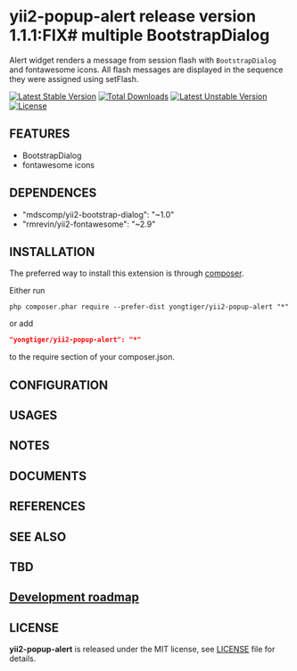 # yii2-popup-alert release version 1.1.1:FIX# multiple BootstrapDialog

Alert widget renders a message from session flash with `BootstrapDialog` and fontawesome icons. All flash messages are displayed in the sequence they were assigned using setFlash.

[![Latest Stable Version](https://poser.pugx.org/yongtiger/yii2-popup-alert/v/stable)](https://packagist.org/packages/yongtiger/yii2-popup-alert)
[![Total Downloads](https://poser.pugx.org/yongtiger/yii2-popup-alert/downloads)](https://packagist.org/packages/yongtiger/yii2-popup-alert) 
[![Latest Unstable Version](https://poser.pugx.org/yongtiger/yii2-popup-alert/v/unstable)](https://packagist.org/packages/yongtiger/yii2-popup-alert)
[![License](https://poser.pugx.org/yongtiger/yii2-popup-alert/license)](https://packagist.org/packages/yongtiger/yii2-popup-alert)


## FEATURES

* BootstrapDialog
* fontawesome icons


## DEPENDENCES

* "mdscomp/yii2-bootstrap-dialog": "~1.0"
* "rmrevin/yii2-fontawesome": "~2.9"


## INSTALLATION   

The preferred way to install this extension is through [composer](http://getcomposer.org/download/).

Either run

```
php composer.phar require --prefer-dist yongtiger/yii2-popup-alert "*"
```

or add

```json
"yongtiger/yii2-popup-alert": "*"
```

to the require section of your composer.json.


## CONFIGURATION


## USAGES


## NOTES


## DOCUMENTS


## REFERENCES


## SEE ALSO


## TBD


## [Development roadmap](docs/development-roadmap.md)


## LICENSE 
**yii2-popup-alert** is released under the MIT license, see [LICENSE](https://opensource.org/licenses/MIT) file for details.